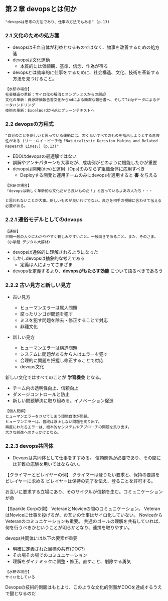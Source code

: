 ## 第２章 devopsとは何か

```
"devopsは思考の方法であり、仕事の方法でもある" (p.13)
```

### 2.1 文化のための処方箋

- devopsはそれ自体が利益となるものではなく、物事を改善するための処方箋
- devopsは文化運動
  - 本質的には価値観、基準、信念、作為が宿る
- devopsとは効率的に仕事をするために、社会構造、文化、技術を革新する方法を見つけること。

```
【水研の場合】
社会構造の革新：サイロ化の解消とオンプレミスからの脱却
文化の革新：資源評価報告書文化からmdによる簡潔な報告書へ、そしてTidyデータによるデータハンドリング
技術の革新：ExcelWordからRとプレーンテキストへ
```

### 2.2 devopsの方程式

```
"自分のことを新しいと思っている運動には、古くないすべてのものを指示しようとする危険性がある (リー・ロイ・ビーチ他「Natuiralistic Decision Making and Related Research Lines」) (p.13)"
```

- EDOはdevopsの最適解ではない
- 誤解やアンチパターンも大事だが、成功例がどのように機能したかが重要
- devopsは開発(dev)と運用（Ops)のみならず組織全体に応用すべき
  - Deployする開発と運用チームのみにdevopsを適用すると **害** を与える

```
【水研の場合】
「devopsは新しく革新的な文化だから良いものだ！」と言っているよあの人たち・・・

と思われないことが大事。新しいものが良いわけでない。良さを相手の視線に合わせて伝える必要がある。
```

### 2.2.1 通俗モデルとしてのdevops

```
【通俗】
世間一般の人々にわかりやすく親しみやすいこと。一般向きであること。また、そのさま。（小学館 デジタル大辞林）
```

- devopsは通俗的に理解されるようになった
- しかしdevopsは抽象的な考えである
  - 定義は人によってさまざま
- devopsを定義するより、**devopsがもたらす効能** について語るべきであろう

### 2.2.2 古い見方と新しい見方

- 古い見方
  - ヒューマンエラーは属人問題
  - 腐ったリンゴが問題を犯す
  - ミスを犯す問題を除去・修正することで対応
  - 非難文化

- 新しい見方
  - ヒューマンエラーは構造問題
  - システムに問題があるから人はエラーを犯す
  - 合理的に問題を把握し修正することで対応
  - devops文化

新しい文化ではすべてのことが **学習機会** となる。
- チーム内の透明性向上、信頼向上
- ダメージコントロールと防止
- 新しい問題解決に取り組める。イノベーション促進

```
【個人見解】
ヒューマンエラーをさせてしまう環境自体が問題。
ヒューマンエラーは、普段は浮上しない問題を炙り出す。
再度にわたるエラーは、根本的なシステムやアプローチの問題を炙り出す。
大きな前進へのきっかけとなる。
```
### 2.2.3 devops共同体
- Devopsは共同体として仕事をすすめる。
信頼関係が必要であり、その間には非難の応酬を用いてはならない。

【クライマーとビレイヤーの例】
クライマーは登りたい要求と、保持の要請をビレイヤーに求める
ビレイヤーは保持の完了を伝え、登ることを許可する。

お互いに要求する立場にあり、そのサイクルが信頼を生む。コミュニケーションが命

【Sparkle Corpの例】
VeteranとNoviceの間のコミュニケーション。
VeteranはNoviceに仕事を投げるが、お互いの仕事はサイロ化していない。
NoviceからVeteranのコミュニケーションも重要。
共通のゴールの理解を共有していれば、何を行うべきかということが明らかとなり、連携を取りやすい。


devops共同体には以下の要素が重要
- 明確に定義された目標の共有(DOC?)
- その場その場でのコミュニケーション
- 理解をダイナミックに調整・修正。直すこと、削除する勇気

```
【水研の場合】
サイロ化している
```

Devopsの技術的側面はもとより、このような文化的側面がDOCを達成するうえで鍵となるのだ
